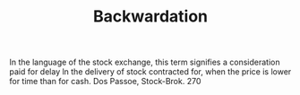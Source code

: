 ---
title: Backwardation
permalink: "/definitions/backwardation.html"
body: In the language of the stock exchange, this term signifies a consideration paid
  for delay ln the delivery of stock contracted for, when the price is lower for time
  than for cash. Dos Passoe, Stock-Brok. 270
published_at: '2018-07-07'
layout: post
---